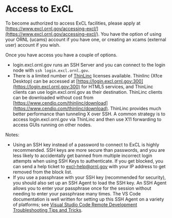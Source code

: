 # Access to ExCL

To become authorized to access ExCL facilities, please apply at [https://www.excl.ornl.gov/accessing-excl/](https://www.excl.ornl.gov/accessing-excl/). You have the option of using your ORNL (ucams) account if you have one, or creating an xcams (external user) account if you wish.

Once you have access you have a couple of options.

* login.excl.ornl.gov runs an SSH Server and you can connect to the login node with `ssh login.excl.ornl.gov`.
* There is a limited number of [ThinLinc](https://www.cendio.com/thinlinc/what-is-thinlinc) licenses available. Thinlinc (Xfce Desktop) can be accessed at [https://login.excl.ornl.gov:300](https://login.excl.ornl.gov:300) for HTML5 services, and ThinLinc clients can use login.excl.ornl.gov as their destination. ThinLinc clients can be downloaded without cost from [https://www.cendio.com/thinlinc/download](https://www.cendio.com/thinlinc/download). ThinLinc provides much better performance than tunneling X over SSH. A common strategy is to access login.excl.ornl.gov via ThinLinc and then use X11 forwarding to access GUIs running on other nodes.

Notes:
- Using an SSH key instead of a password to connect to ExCL is highly recommended. SSH keys are more secure than passwords, and you are less likely to accidentally get banned from multiple incorrect login attempts when using SSH Keys to authenticate. If you get blocked, you can send a help ticket to [excl-help@ornl.gov](mailto:excl-help@ornl.gov) with your IP address to get removed from the block list.
- If you use a passphrase with your SSH key (recommended for security), you should also set up an SSH Agent to load the SSH key. An SSH Agent allows you to enter your passphrase once for the session without needing to enter your passphrase many times. The VS Code documentation is well written for setting up this SSH Agent on a variety of platforms; see [Visual Studio Code Remote Development Troubleshooting Tips and Tricks](https://code.visualstudio.com/docs/remote/troubleshooting#_setting-up-the-ssh-agent).
